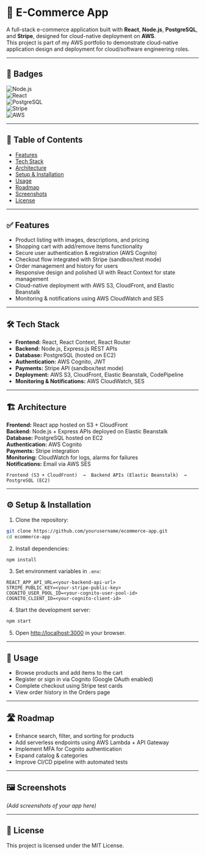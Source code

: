 # 🛒 E-Commerce App

A full-stack e-commerce application built with **React**, **Node.js**, **PostgreSQL**, and **Stripe**, designed for cloud-native deployment on **AWS**.  
This project is part of my AWS portfolio to demonstrate cloud-native application design and deployment for cloud/software engineering roles.

---

## 🚀 Badges

![Node.js](https://img.shields.io/badge/Node.js-339933?style=flat&logo=node.js&logoColor=white)  
![React](https://img.shields.io/badge/React-61DAFB?style=flat&logo=react&logoColor=black)  
![PostgreSQL](https://img.shields.io/badge/PostgreSQL-316192?style=flat&logo=postgresql&logoColor=white)  
![Stripe](https://img.shields.io/badge/Stripe-635BFF?style=flat&logo=stripe&logoColor=white)  
![AWS](https://img.shields.io/badge/AWS-232F3E?style=flat&logo=amazon-aws&logoColor=white)  

---

## 📑 Table of Contents

- [Features](#-features)  
- [Tech Stack](#-tech-stack)  
- [Architecture](#-architecture)  
- [Setup & Installation](#-setup--installation)  
- [Usage](#-usage)  
- [Roadmap](#-roadmap)  
- [Screenshots](#-screenshots)  
- [License](#-license)  

---

## ✅ Features

- Product listing with images, descriptions, and pricing  
- Shopping cart with add/remove items functionality  
- Secure user authentication & registration (AWS Cognito)  
- Checkout flow integrated with Stripe (sandbox/test mode)  
- Order management and history for users  
- Responsive design and polished UI with React Context for state management  
- Cloud-native deployment with AWS S3, CloudFront, and Elastic Beanstalk  
- Monitoring & notifications using AWS CloudWatch and SES  

---

## 🛠 Tech Stack

- **Frontend:** React, React Context, React Router  
- **Backend:** Node.js, Express.js REST APIs  
- **Database:** PostgreSQL (hosted on EC2)  
- **Authentication:** AWS Cognito, JWT  
- **Payments:** Stripe API (sandbox/test mode)  
- **Deployment:** AWS S3, CloudFront, Elastic Beanstalk, CodePipeline  
- **Monitoring & Notifications:** AWS CloudWatch, SES  

---

## 🏗 Architecture

**Frontend:** React app hosted on S3 + CloudFront  
**Backend:** Node.js + Express APIs deployed on Elastic Beanstalk  
**Database:** PostgreSQL hosted on EC2  
**Authentication:** AWS Cognito  
**Payments:** Stripe integration  
**Monitoring:** CloudWatch for logs, alarms for failures  
**Notifications:** Email via AWS SES  

```
Frontend (S3 + CloudFront)  →  Backend APIs (Elastic Beanstalk)  →  PostgreSQL (EC2)
```

---

## ⚙ Setup & Installation

1. Clone the repository:

```bash
git clone https://github.com/yourusername/ecommerce-app.git
cd ecommerce-app
```

2. Install dependencies:

```bash
npm install
```

3. Set environment variables in `.env`:

```env
REACT_APP_API_URL=<your-backend-api-url>
STRIPE_PUBLIC_KEY=<your-stripe-public-key>
COGNITO_USER_POOL_ID=<your-cognito-user-pool-id>
COGNITO_CLIENT_ID=<your-cognito-client-id>
```

4. Start the development server:

```bash
npm start
```

5. Open [http://localhost:3000](http://localhost:3000) in your browser.

---

## 🏃 Usage

- Browse products and add items to the cart  
- Register or sign in via Cognito (Google OAuth enabled)  
- Complete checkout using Stripe test cards  
- View order history in the Orders page  

---

## 🛣 Roadmap

- Enhance search, filter, and sorting for products  
- Add serverless endpoints using AWS Lambda + API Gateway  
- Implement MFA for Cognito authentication  
- Expand catalog & categories  
- Improve CI/CD pipeline with automated tests  

---

## 🖼 Screenshots

*(Add screenshots of your app here)*

---

## 📄 License

This project is licensed under the MIT License.

